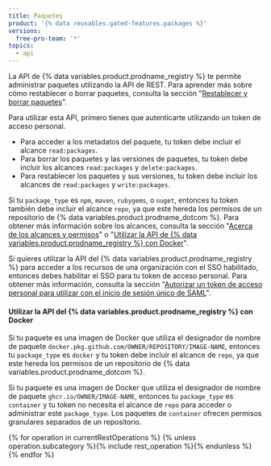 ```yaml
---
title: Paquetes
product: '{% data reusables.gated-features.packages %}'
versions:
  free-pro-team: '*'
topics:
  - api
---
```


La API de {% data variables.product.prodname_registry %} te permite administrar paquetes utilizando la API de REST. Para aprender más sobre cómo restablecer o borrar paquetes, consulta la sección "[Restablecer y borrar paquetes](/packages/learn-github-packages/deleting-and-restoring-a-package)".

Para utilizar esta API, primero tienes que autenticarte utilizando un token de acceso personal.
  - Para acceder a los metadatos del paquete, tu token debe incluir el alcance `read:packages`.
  - Para borrar los paquetes y las versiones de paquetes, tu token debe incluir los alcances `read:packages` y `delete:packages`.
  - Para restablecer los paquetes y sus versiones, tu token debe incluir los alcances de `read:packages` y `write:packages`.

Si tu `package_type` es `npm`, `maven`, `rubygems`, o `nuget`, entonces tu token también debe incluir el alcance `repo`, ya que este hereda los permisos de un repositorio de {% data variables.product.prodname_dotcom %}.  Para obtener más información sobre los alcances, consulta la sección "[Acerca de los alcances y permisos](/packages/learn-github-packages/about-github-packages#about-scopes-and-permissions-for-package-registries)" o "[Utilizar la API de {% data variables.product.prodname_registry %} con Docker](#using-the-github-packages-api-with-docker)".

Si quieres utilizar la API del {% data variables.product.prodname_registry %} para acceder a los recursos de una organización con el SSO habilitado, entonces debes habilitar el SSO para tu token de acceso personal. Para obtener más información, consulta la sección "[Autorizar un token de acceso personal para utilizar con el inicio de sesión único de SAML](/github/authenticating-to-github/authorizing-a-personal-access-token-for-use-with-saml-single-sign-on)".

#### Utilizar la API del {% data variables.product.prodname_registry %} con Docker

Si tu paquete es una imagen de Docker que utiliza el designador de nombre de paquete `docker.pkg.github.com/OWNER/REPOSITORY/IMAGE-NAME`, entonces tu `package_type` es `docker` y tu token debe incluir el alcance de `repo`, ya que este hereda los permisos de un repositorio de {% data variables.product.prodname_dotcom %}.

Si tu paquete es una imagen de Docker que utiliza el designador de nombre de paquete `ghcr.io/OWNER/IMAGE-NAME`, entonces tu `package_type` es `container` y tu token no necesita el alcance de `repo` para acceder o administrar este `package_type`. Los paquetes de `container` ofrecen permisos granulares separados de un repositorio.


{% for operation in currentRestOperations %}
  {% unless operation.subcategory %}{% include rest_operation %}{% endunless %}
{% endfor %}
